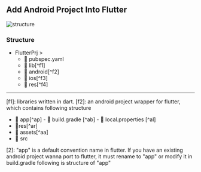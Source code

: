 
## Add Android Project Into Flutter
![structure](https://gordianknot1981.github.io/nxp_note/flutter/flutter_android_structure.png )

### Structure
- FlutterPrj >
	- 📰 pubspec.yaml 
	- 📁 lib[^f1]
	-  📁 android[^f2]
	-  📁 ios[^f3]
	-  📁 res[^f4]
-------------------------------------
[f1]:  libraries written in dart.
[f2]:  an android project wrapper for flutter, which contains following structure
- 📁 app[^ap]
		- 📰 build.gradle [^ab]
		- 📰 local.properties [^al]
- 📁res[^ar]
- 📁 assets[^aa]
- 📁 src

[2]: "app" is a default convention name in flutter. If you have an existing android project wanna port to flutter, it must rename to "app" or modify it in build.gradle
following is structure of "app"



<!--stackedit_data:
eyJoaXN0b3J5IjpbNTIxMTAwMDYyLDgwMTI0MzI0NiwtMzY0Nj
gwMzIxLC0xOTM2NDc5MjU1LC0xNzc0Njk2ODgyXX0=
-->